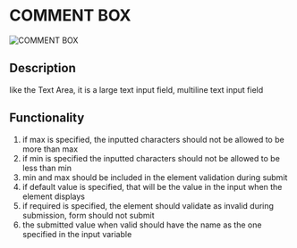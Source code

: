 # COMMENT BOX

![COMMENT BOX](https://i.postimg.cc/s2RCsPYw/Screenshot-2023-01-06-161714.png)

## Description

like the Text Area, it is a large text input field, multiline text input field

## Functionality

1. if max is specified, the inputted characters should not be allowed to be more than max
2. if min is specified the inputted characters should not be allowed to be less than min
3. min and max should be included in the element validation during submit
4. if default value is specified, that will be the value in the input when the element displays
5. if required is specified, the element should validate as invalid during submission, form should not submit
6. the submitted value when valid should have the name as the one specified in the input variable  
